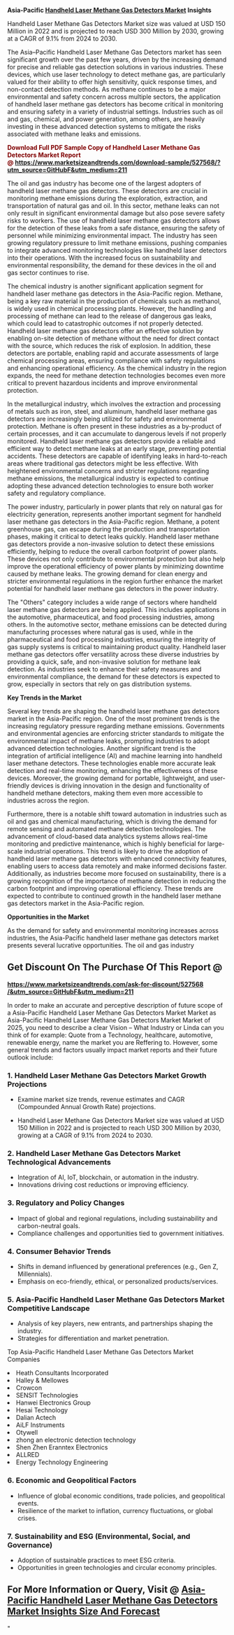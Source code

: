 <p><strong>Asia-Pacific&nbsp;<a href=""https://www.marketsizeandtrends.com/download-sample/527568/&amp;utm_source=GitHubF&amp;utm_medium=211"">Handheld Laser Methane Gas Detectors Market</a> Insights</strong></p><p>Handheld Laser Methane Gas Detectors Market size was valued at USD 150 Million in 2022 and is projected to reach USD 300 Million by 2030, growing at a CAGR of 9.1% from 2024 to 2030.</p><p><p>The Asia–Pacific Handheld Laser Methane Gas Detectors market has seen significant growth over the past few years, driven by the increasing demand for precise and reliable gas detection solutions in various industries. These devices, which use laser technology to detect methane gas, are particularly valued for their ability to offer high sensitivity, quick response times, and non-contact detection methods. As methane continues to be a major environmental and safety concern across multiple sectors, the application of handheld laser methane gas detectors has become critical in monitoring and ensuring safety in a variety of industrial settings. Industries such as oil and gas, chemical, and power generation, among others, are heavily investing in these advanced detection systems to mitigate the risks associated with methane leaks and emissions. <strong><p><strong><span style="color: #800000;">Download Full PDF Sample Copy of Handheld Laser Methane Gas Detectors Market Report @</span>&nbsp;</strong><a href="https://www.marketsizeandtrends.com/download-sample/527568/?utm_source=GitHubF&amp;utm_medium=211" target="_blank">https://www.marketsizeandtrends.com/download-sample/527568/?utm_source=GitHubF&amp;utm_medium=211</a></p></strong><p>The oil and gas industry has become one of the largest adopters of handheld laser methane gas detectors. These detectors are crucial in monitoring methane emissions during the exploration, extraction, and transportation of natural gas and oil. In this sector, methane leaks can not only result in significant environmental damage but also pose severe safety risks to workers. The use of handheld laser methane gas detectors allows for the detection of these leaks from a safe distance, ensuring the safety of personnel while minimizing environmental impact. The industry has seen growing regulatory pressure to limit methane emissions, pushing companies to integrate advanced monitoring technologies like handheld laser detectors into their operations. With the increased focus on sustainability and environmental responsibility, the demand for these devices in the oil and gas sector continues to rise.<p>The chemical industry is another significant application segment for handheld laser methane gas detectors in the Asia-Pacific region. Methane, being a key raw material in the production of chemicals such as methanol, is widely used in chemical processing plants. However, the handling and processing of methane can lead to the release of dangerous gas leaks, which could lead to catastrophic outcomes if not properly detected. Handheld laser methane gas detectors offer an effective solution by enabling on-site detection of methane without the need for direct contact with the source, which reduces the risk of explosion. In addition, these detectors are portable, enabling rapid and accurate assessments of large chemical processing areas, ensuring compliance with safety regulations and enhancing operational efficiency. As the chemical industry in the region expands, the need for methane detection technologies becomes even more critical to prevent hazardous incidents and improve environmental protection.<p>In the metallurgical industry, which involves the extraction and processing of metals such as iron, steel, and aluminum, handheld laser methane gas detectors are increasingly being utilized for safety and environmental protection. Methane is often present in these industries as a by-product of certain processes, and it can accumulate to dangerous levels if not properly monitored. Handheld laser methane gas detectors provide a reliable and efficient way to detect methane leaks at an early stage, preventing potential accidents. These detectors are capable of identifying leaks in hard-to-reach areas where traditional gas detectors might be less effective. With heightened environmental concerns and stricter regulations regarding methane emissions, the metallurgical industry is expected to continue adopting these advanced detection technologies to ensure both worker safety and regulatory compliance.<p>The power industry, particularly in power plants that rely on natural gas for electricity generation, represents another important segment for handheld laser methane gas detectors in the Asia-Pacific region. Methane, a potent greenhouse gas, can escape during the production and transportation phases, making it critical to detect leaks quickly. Handheld laser methane gas detectors provide a non-invasive solution to detect these emissions efficiently, helping to reduce the overall carbon footprint of power plants. These devices not only contribute to environmental protection but also help improve the operational efficiency of power plants by minimizing downtime caused by methane leaks. The growing demand for clean energy and stricter environmental regulations in the region further enhance the market potential for handheld laser methane gas detectors in the power industry.<p>The "Others" category includes a wide range of sectors where handheld laser methane gas detectors are being applied. This includes applications in the automotive, pharmaceutical, and food processing industries, among others. In the automotive sector, methane emissions can be detected during manufacturing processes where natural gas is used, while in the pharmaceutical and food processing industries, ensuring the integrity of gas supply systems is critical to maintaining product quality. Handheld laser methane gas detectors offer versatility across these diverse industries by providing a quick, safe, and non-invasive solution for methane leak detection. As industries seek to enhance their safety measures and environmental compliance, the demand for these detectors is expected to grow, especially in sectors that rely on gas distribution systems.<p><strong>Key Trends in the Market</strong></p><p>Several key trends are shaping the handheld laser methane gas detectors market in the Asia-Pacific region. One of the most prominent trends is the increasing regulatory pressure regarding methane emissions. Governments and environmental agencies are enforcing stricter standards to mitigate the environmental impact of methane leaks, prompting industries to adopt advanced detection technologies. Another significant trend is the integration of artificial intelligence (AI) and machine learning into handheld laser methane detectors. These technologies enable more accurate leak detection and real-time monitoring, enhancing the effectiveness of these devices. Moreover, the growing demand for portable, lightweight, and user-friendly devices is driving innovation in the design and functionality of handheld methane detectors, making them even more accessible to industries across the region.<p>Furthermore, there is a notable shift toward automation in industries such as oil and gas and chemical manufacturing, which is driving the demand for remote sensing and automated methane detection technologies. The advancement of cloud-based data analytics systems allows real-time monitoring and predictive maintenance, which is highly beneficial for large-scale industrial operations. This trend is likely to drive the adoption of handheld laser methane gas detectors with enhanced connectivity features, enabling users to access data remotely and make informed decisions faster. Additionally, as industries become more focused on sustainability, there is a growing recognition of the importance of methane detection in reducing the carbon footprint and improving operational efficiency. These trends are expected to contribute to continued growth in the handheld laser methane gas detectors market in the Asia-Pacific region.<p><strong>Opportunities in the Market</strong></p><p>As the demand for safety and environmental monitoring increases across industries, the Asia-Pacific handheld laser methane gas detectors market presents several lucrative opportunities. The oil and gas industry</p><h2><strong>Get Discount On The Purchase Of This Report @&nbsp;</strong></h2><p><strong><a href=""https://www.marketsizeandtrends.com/ask-for-discount/527568/&amp;utm_source=GitHubF&amp;utm_medium=211"" target=""_blank"">https://www.marketsizeandtrends.com/ask-for-discount/527568<br />/&amp;utm_source=GitHubF&amp;utm_medium=211</a></strong></p><p>In order to make an accurate and perceptive description of future scope of a Asia-Pacific&nbsp;Handheld Laser Methane Gas Detectors Market Market as Asia-Pacific&nbsp;Handheld Laser Methane Gas Detectors Market Market of 2025, you need to describe a clear Vision &ndash; What Industry or Linda can you think of for example: Quote from a Technology, healthcare, automotive, renewable energy, name the market you are Reffering to. However, some general trends and factors usually impact market reports and their future outlook include:</p><h3>1.&nbsp;<strong>Handheld Laser Methane Gas Detectors Market Growth Projections</strong></h3><ul><li>Examine market size trends, revenue estimates and CAGR (Compounded Annual Growth Rate) projections.</li><li><p>Handheld Laser Methane Gas Detectors Market size was valued at USD 150 Million in 2022 and is projected to reach USD 300 Million by 2030, growing at a CAGR of 9.1% from 2024 to 2030.</p></li></ul><h3>2.&nbsp;<strong>Handheld Laser Methane Gas Detectors Market Technological Advancements</strong></h3><ul><li>Integration of AI, IoT, blockchain, or automation in the industry.</li><li>Innovations driving cost reductions or improving efficiency.</li></ul><h3>3.&nbsp;<strong>Regulatory and Policy Changes</strong></h3><ul><li>Impact of global and regional regulations, including sustainability and carbon-neutral goals.</li><li>Compliance challenges and opportunities tied to government initiatives.</li></ul><h3>4.&nbsp;<strong>Consumer Behavior Trends</strong></h3><ul><li>Shifts in demand influenced by generational preferences (e.g., Gen Z, Millennials).</li><li>Emphasis on eco-friendly, ethical, or personalized products/services.</li></ul><h3>5.&nbsp;<strong>Asia-Pacific Handheld Laser Methane Gas Detectors Market Competitive Landscape</strong></h3><ul><li>Analysis of key players, new entrants, and partnerships shaping the industry.</li><li>Strategies for differentiation and market penetration.</li></ul><p data-pm-slice=""1 1 []"">Top Asia-Pacific Handheld Laser Methane Gas Detectors Market Companies</p><div data-test-id=""""><p><li>Heath Consultants Incorporated</li><li> Halley & Mellowes</li><li> Crowcon</li><li> SENSIT Technologies</li><li> Hanwei Electronics Group</li><li> Hesai Technology</li><li> Dalian Actech</li><li> AiLF Instruments</li><li> Otywell</li><li> zhong an electronic detection technology</li><li> Shen Zhen Eranntex Electronics</li><li> ALLRED</li><li> Energy Technology Engineering</li></p></div><h3>6.&nbsp;<strong>Economic and Geopolitical Factors</strong></h3><ul><li>Influence of global economic conditions, trade policies, and geopolitical events.</li><li>Resilience of the market to inflation, currency fluctuations, or global crises.</li></ul><h3>7.&nbsp;<strong>Sustainability and ESG (Environmental, Social, and Governance)</strong></h3><ul><li>Adoption of sustainable practices to meet ESG criteria.</li><li>Opportunities in green technologies and circular economy principles.</li></ul><h2><strong>For More Information or Query, Visit @&nbsp;</strong><a href=""https://www.verifiedmarketreports.com/product/handheld-laser-methane-gas-detectors-market/"" target=""_blank"">Asia-Pacific Handheld Laser Methane Gas Detectors Market Insights Size And Forecast</a></h2>"
